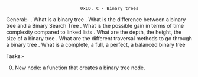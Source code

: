                                 0x1D. C - Binary trees

General:-
  . What is a binary tree
  . What is the difference between a binary tree and a Binary Search Tree
  . What is the possible gain in terms of time complexity compared to linked lists
  . What are the depth, the height, the size of a binary tree
  . What are the different traversal methods to go through a binary tree
  . What is a complete, a full, a perfect, a balanced binary tree

Tasks:-

 0. New node:
   a function that creates a binary tree node.

